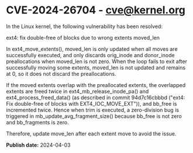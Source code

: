 # CVE-2024-26704 - cve@kernel.org

In the Linux kernel, the following vulnerability has been resolved:

ext4: fix double-free of blocks due to wrong extents moved_len

In ext4_move_extents(), moved_len is only updated when all moves are
successfully executed, and only discards orig_inode and donor_inode
preallocations when moved_len is not zero. When the loop fails to exit
after successfully moving some extents, moved_len is not updated and
remains at 0, so it does not discard the preallocations.

If the moved extents overlap with the preallocated extents, the
overlapped extents are freed twice in ext4_mb_release_inode_pa() and
ext4_process_freed_data() (as described in commit 94d7c16cbbbd ("ext4:
Fix double-free of blocks with EXT4_IOC_MOVE_EXT")), and bb_free is
incremented twice. Hence when trim is executed, a zero-division bug is
triggered in mb_update_avg_fragment_size() because bb_free is not zero
and bb_fragments is zero.

Therefore, update move_len after each extent move to avoid the issue.

**Publish date:** 2024-04-03
